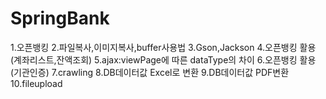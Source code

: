 # SpringBank
1.오픈뱅킹
2.파일복사,이미지복사,buffer사용법
3.Gson,Jackson
4.오픈뱅킹 활용(계좌리스트,잔액조회)
5.ajax:viewPage에 따른 dataType의 차이
6.오픈뱅킹 활용(기관인증)
7.crawling
8.DB데이터값 Excel로 변환
9.DB데이터값 PDF변환
10.fileupload
